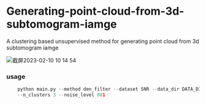 # Generating-point-cloud-from-3d-subtomogram-iamge
A clustering based unsupervised method for generating point cloud from 3d subtomogram iamge

![截屏2023-02-10 10 14 54](https://user-images.githubusercontent.com/49239327/217983198-708a48ed-6b81-4dfe-9a1b-1491e8589927.jpg)

### usage
```python
    python main.py --method den_filter --dataset SNR --data_dir DATA_DIR --quantile 50 --den_thrshld 0.3 --radius 5 --save_dir SAVE_DIR
    --n_clusters 3 --noise_level 001
```
